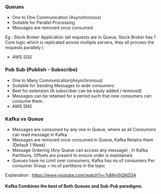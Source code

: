 ### Queues

- One to One Communication (Asynchronous)
- Suitable for Parallel Processing
- Messages are removed once consumed

Eg : Stock Broker Application (all requests are in Queue, Stock Broker has 1 Core logic which is replicated across multiple servers, they all process the requests parallely )

- AWS SQS

### Pub Sub (Publish - Subscribe)

- One to Many Communication(Asynchronous)
- Suitable for Sending Messages to wide consumers
- Best for extension (A subscriber can be easily added / removed)
- Messages can be retained for a period such that new consumers can consume them.
- AWS SNS

### Kafka vs Queue
- Messages are consumed by any one in Queue, where as all Consumers can read message in Kafka
- Messages are removed once consumed in Queue, Kafka Retains them (Default 1 Week)
- Message Ordering (Any Queue can access any message) , In Kafka Partitions, Offsets are present to ensure order is maintained.
- Queues have no Limit over consumers, Kafka has no.of consumers  Per consumer Group = no.of partitions in the topic

Explanation : https://www.youtube.com/watch?v=7gMm0iQNZGA

#### Kafka Combines the best of Both Queues and Sub-Pub paradigms.

